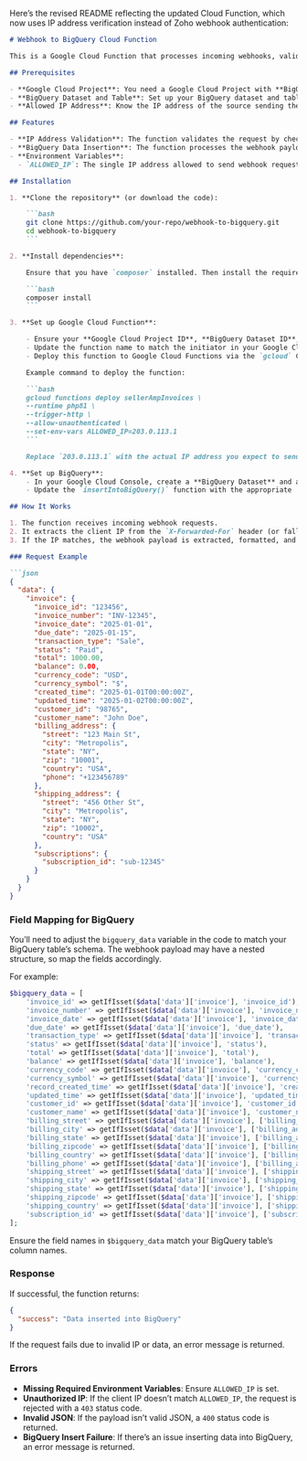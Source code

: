 Here’s the revised README reflecting the updated Cloud Function, which now uses IP address verification instead of Zoho webhook authentication:

```markdown
# Webhook to BigQuery Cloud Function

This is a Google Cloud Function that processes incoming webhooks, validates the request by IP address, and stores the data into Google BigQuery.

## Prerequisites

- **Google Cloud Project**: You need a Google Cloud Project with **BigQuery** enabled.
- **BigQuery Dataset and Table**: Set up your BigQuery dataset and table where the data will be inserted.
- **Allowed IP Address**: Know the IP address of the source sending the webhook to configure validation.

## Features

- **IP Address Validation**: The function validates the request by checking the client’s IP against a single allowed IP set in an environment variable.
- **BigQuery Data Insertion**: The function processes the webhook payload and inserts it into a Google BigQuery table.
- **Environment Variables**:
  - `ALLOWED_IP`: The single IP address allowed to send webhook requests.

## Installation

1. **Clone the repository** (or download the code):

    ```bash
    git clone https://github.com/your-repo/webhook-to-bigquery.git
    cd webhook-to-bigquery
    ```

2. **Install dependencies**:

    Ensure that you have `composer` installed. Then install the required PHP dependencies:

    ```bash
    composer install
    ```

3. **Set up Google Cloud Function**:

    - Ensure your **Google Cloud Project ID**, **BigQuery Dataset ID**, and **BigQuery Table ID** are set correctly in the `insertIntoBigQuery()` function in the code.
    - Update the function name to match the initiator in your Google Cloud Function settings if needed.
    - Deploy this function to Google Cloud Functions via the `gcloud` CLI.

    Example command to deploy the function:

    ```bash
    gcloud functions deploy sellerAmpInvoices \
    --runtime php81 \
    --trigger-http \
    --allow-unauthenticated \
    --set-env-vars ALLOWED_IP=203.0.113.1
    ```

    Replace `203.0.113.1` with the actual IP address you expect to send the webhook.

4. **Set up BigQuery**:
    - In your Google Cloud Console, create a **BigQuery Dataset** and a **Table** that matches the structure of the data you will be sending.
    - Update the `insertIntoBigQuery()` function with the appropriate `projectId`, `datasetId`, and `tableId`.

## How It Works

1. The function receives incoming webhook requests.
2. It extracts the client IP from the `X-Forwarded-For` header (or falls back to `REMOTE_ADDR`) and validates it against the `ALLOWED_IP` environment variable.
3. If the IP matches, the webhook payload is extracted, formatted, and inserted into the specified BigQuery table.

### Request Example

```json
{
  "data": {
    "invoice": {
      "invoice_id": "123456",
      "invoice_number": "INV-12345",
      "invoice_date": "2025-01-01",
      "due_date": "2025-01-15",
      "transaction_type": "Sale",
      "status": "Paid",
      "total": 1000.00,
      "balance": 0.00,
      "currency_code": "USD",
      "currency_symbol": "$",
      "created_time": "2025-01-01T00:00:00Z",
      "updated_time": "2025-01-02T00:00:00Z",
      "customer_id": "98765",
      "customer_name": "John Doe",
      "billing_address": {
        "street": "123 Main St",
        "city": "Metropolis",
        "state": "NY",
        "zip": "10001",
        "country": "USA",
        "phone": "+123456789"
      },
      "shipping_address": {
        "street": "456 Other St",
        "city": "Metropolis",
        "state": "NY",
        "zip": "10002",
        "country": "USA"
      },
      "subscriptions": {
        "subscription_id": "sub-12345"
      }
    }
  }
}
```

### Field Mapping for BigQuery

You’ll need to adjust the `bigquery_data` variable in the code to match your BigQuery table’s schema. The webhook payload may have a nested structure, so map the fields accordingly.

For example:

```php
$bigquery_data = [
    'invoice_id' => getIfIsset($data['data']['invoice'], 'invoice_id'),
    'invoice_number' => getIfIsset($data['data']['invoice'], 'invoice_number'),
    'invoice_date' => getIfIsset($data['data']['invoice'], 'invoice_date'),
    'due_date' => getIfIsset($data['data']['invoice'], 'due_date'),
    'transaction_type' => getIfIsset($data['data']['invoice'], 'transaction_type'),
    'status' => getIfIsset($data['data']['invoice'], 'status'),
    'total' => getIfIsset($data['data']['invoice'], 'total'),
    'balance' => getIfIsset($data['data']['invoice'], 'balance'),
    'currency_code' => getIfIsset($data['data']['invoice'], 'currency_code'),
    'currency_symbol' => getIfIsset($data['data']['invoice'], 'currency_symbol'),
    'record_created_time' => getIfIsset($data['data']['invoice'], 'created_time'),
    'updated_time' => getIfIsset($data['data']['invoice'], 'updated_time'),
    'customer_id' => getIfIsset($data['data']['invoice'], 'customer_id'),
    'customer_name' => getIfIsset($data['data']['invoice'], 'customer_name'),
    'billing_street' => getIfIsset($data['data']['invoice'], ['billing_address', 'street']),
    'billing_city' => getIfIsset($data['data']['invoice'], ['billing_address', 'city']),
    'billing_state' => getIfIsset($data['data']['invoice'], ['billing_address', 'state']),
    'billing_zipcode' => getIfIsset($data['data']['invoice'], ['billing_address', 'zip']),
    'billing_country' => getIfIsset($data['data']['invoice'], ['billing_address', 'country']),
    'billing_phone' => getIfIsset($data['data']['invoice'], ['billing_address', 'phone']),
    'shipping_street' => getIfIsset($data['data']['invoice'], ['shipping_address', 'street']),
    'shipping_city' => getIfIsset($data['data']['invoice'], ['shipping_address', 'city']),
    'shipping_state' => getIfIsset($data['data']['invoice'], ['shipping_address', 'state']),
    'shipping_zipcode' => getIfIsset($data['data']['invoice'], ['shipping_address', 'zip']),
    'shipping_country' => getIfIsset($data['data']['invoice'], ['shipping_address', 'country']),
    'subscription_id' => getIfIsset($data['data']['invoice'], ['subscriptions', 'subscription_id']),
];
```

Ensure the field names in `$bigquery_data` match your BigQuery table’s column names.

### Response

If successful, the function returns:

```json
{
  "success": "Data inserted into BigQuery"
}
```

If the request fails due to invalid IP or data, an error message is returned.

### Errors

- **Missing Required Environment Variables**: Ensure `ALLOWED_IP` is set.
- **Unauthorized IP**: If the client IP doesn’t match `ALLOWED_IP`, the request is rejected with a `403` status code.
- **Invalid JSON**: If the payload isn’t valid JSON, a `400` status code is returned.
- **BigQuery Insert Failure**: If there’s an issue inserting data into BigQuery, an error message is returned.